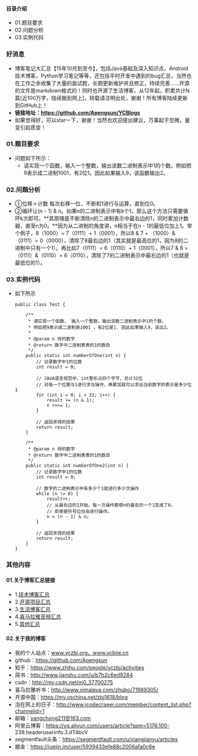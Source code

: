 #### 目录介绍
- 01.题目要求
- 02.问题分析
- 03.实例代码



### 好消息
- 博客笔记大汇总【15年10月到至今】，包括Java基础及深入知识点，Android技术博客，Python学习笔记等等，还包括平时开发中遇到的bug汇总，当然也在工作之余收集了大量的面试题，长期更新维护并且修正，持续完善……开源的文件是markdown格式的！同时也开源了生活博客，从12年起，积累共计N篇[近100万字，陆续搬到网上]，转载请注明出处，谢谢！所有博客陆续更新到GitHub上！
- **链接地址：https://github.com/Apengsun/YCBlogs**
- 如果觉得好，可以star一下，谢谢！当然也欢迎提出建议，万事起于忽微，量变引起质变！






### 01.题目要求
- 问题如下所示：
    - 请实现一个函数，输入一个整数，输出该数二进制表示中1的个数。例如把9表示成二进制1001，有2位1。因此如果输入9，该函数输出2。





### 02.问题分析
- ①位移＋计数 每次右移一位，不断和1进行与运算，直到位0。
- ②循环让\(n - 1\) & n。如果n的二进制表示中有k个1，那么这个方法只需要循环k次即可。**其原理是不断清除n的二进制表示中最右边的1，同时累加计数器，直至n为0。**因为从二进制的角度讲，n相当于在n - 1的最低位加上1。举个例子，8（1000）= 7（0111）+ 1（0001），所以8 & 7 = （1000）&（0111）= 0（0000），清除了8最右边的1（其实就是最高位的1，因为8的二进制中只有一个1）。再比如7（0111）= 6（0110）+ 1（0001），所以7 & 6 = （0111）&（0110）= 6（0110），清除了7的二进制表示中最右边的1（也就是最低位的1）。



### 03.实例代码
- 如下所示
    ```
    public class Test {  
      
        /** 
         * 请实现一个函数， 输入一个整数，输出该数二进制表示中1的个数。 
         * 例如把9表示成二进制是1001 ，有2位是1. 因此如果输入9，该出2。 
         * 
         * @param n 待的数字 
         * @return 数字中二进制表表的1的数目 
         */  
        public static int numberOfOne(int n) {  
            // 记录数字中1的位数  
            int result = 0;  
      
            // JAVA语言规范中，int整形占四个字节，总计32位  
            // 对每一个位置与1进行求与操作，再累加就可以求出当前数字的表示是多少位1  
            for (int i = 0; i < 32; i++) {  
                result += (n & 1);  
                n >>>= 1;  
            }  
      
            // 返回求得的结果  
            return result;  
        }  
      
        /**
         * @param n 待的数字 
         * @return 数字中二进制表表的1的数目 
         */  
        public static int numberOfOne2(int n) {  
            // 记录数字中1的位数  
            int result = 0;  
      
            // 数字的二进制表示中有多少个1就进行多少次操作  
            while (n != 0) {  
                result++;  
                // 从最右边的1开始，每一次操作都使n的最右的一个1变成了0，  
                // 即使是符号位也会进行操作。  
                n = (n - 1) & n;  
            }  
      
            // 返回求得的结果  
            return result;  
        }    
    }  
    ```





### 其他内容
#### 01.关于博客汇总链接
- 1.[技术博客汇总](https://www.jianshu.com/p/614cb839182c)
- 2.[开源项目汇总](https://blog.csdn.net/m0_37700275/article/details/80863574)
- 3.[生活博客汇总](https://blog.csdn.net/m0_37700275/article/details/79832978)
- 4.[喜马拉雅音频汇总](https://www.jianshu.com/p/f665de16d1eb)
- 5.[其他汇总](https://www.jianshu.com/p/53017c3fc75d)



#### 02.关于我的博客
- 我的个人站点：www.yczbj.org，www.ycbjie.cn
- github：https://github.com/Apengsun
- 知乎：https://www.zhihu.com/people/yczbj/activities
- 简书：http://www.jianshu.com/u/b7b2c6ed9284
- csdn：http://my.csdn.net/m0_37700275
- 喜马拉雅听书：http://www.ximalaya.com/zhubo/71989305/
- 开源中国：https://my.oschina.net/zbj1618/blog
- 泡在网上的日子：http://www.jcodecraeer.com/member/content_list.php?channelid=1
- 邮箱：yangchong211@163.com
- 阿里云博客：https://yq.aliyun.com/users/article?spm=5176.100- 239.headeruserinfo.3.dT4bcV
- segmentfault头条：https://segmentfault.com/u/xiangjianyu/articles
- 掘金：https://juejin.im/user/5939433efe88c2006afa0c6e










